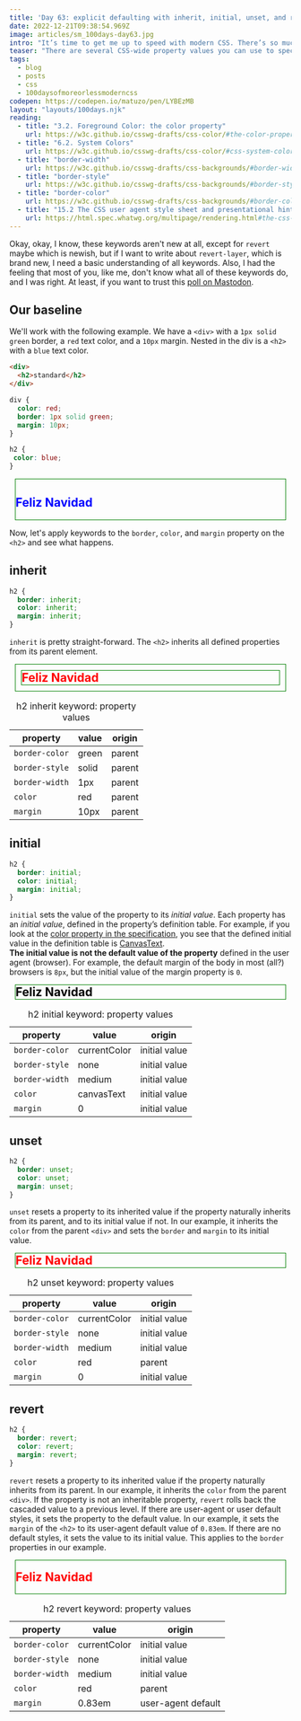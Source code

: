 ```yaml
---
title: 'Day 63: explicit defaulting with inherit, initial, unset, and revert'
date: 2022-12-21T09:38:54.969Z
image: articles/sm_100days-day63.jpg
intro: "It’s time to get me up to speed with modern CSS. There’s so much new in CSS that I know too little about. To change that I’ve started [#100DaysOfMoreOrLessModernCSS](/blog/2022/100-days-of-more-or-less-modern-css/). Why more or less modern CSS? Because some topics will be about cutting-edge features, while other stuff has been around for quite a while already, but I just have little to no experience with it."
teaser: "There are several CSS-wide property values you can use to specify a particular defaulting behavior for a property explicitly."
tags:
  - blog
  - posts
  - css
  - 100daysofmoreorlessmoderncss
codepen: https://codepen.io/matuzo/pen/LYBEzMB
layout: "layouts/100days.njk"
reading:
  - title: "3.2. Foreground Color: the color property"
    url: https://w3c.github.io/csswg-drafts/css-color/#the-color-property
  - title: "6.2. System Colors"
    url: https://w3c.github.io/csswg-drafts/css-color/#css-system-colors
  - title: "border-width"
    url: https://w3c.github.io/csswg-drafts/css-backgrounds/#border-width
  - title: "border-style"
    url: https://w3c.github.io/csswg-drafts/css-backgrounds/#border-style
  - title: "border-color"
    url: https://w3c.github.io/csswg-drafts/css-backgrounds/#border-color
  - title: "15.2 The CSS user agent style sheet and presentational hints"
    url: https://html.spec.whatwg.org/multipage/rendering.html#the-css-user-agent-style-sheet-and-presentational-hints
---
```


Okay, okay, I know, these keywords aren't new at all, except for `revert` maybe which is newish, but if I want to write about `revert-layer`, which is brand new, I need a basic understanding of all keywords. Also, I had the feeling that most of you, like me, don't know what all of these keywords do, and I was right. At least, if you want to trust this [poll on Mastodon](https://front-end.social/@matuzo/109547583525926042).

## Our baseline

We'll work with the following example. We have a `<div>` with a `1px solid green` border, a `red` text color, and a `10px` margin. Nested in the div is a `<h2>` with a `blue` text color.

<style>
  [data-sample] div {
    border: 1px solid green;
    color: red;
    margin: 10px;
  }

  [data-sample] h2 {
    color: blue;
  }

  [data-sample] .inherit {
    border: inherit;
    color: inherit;
    margin: inherit;
  }

  [data-sample] .initial {
    border: initial;
    color: initial;
    margin: initial;
  }

  [data-sample] .unset {
    border: unset;
    color: unset;
    margin: unset;
  }

  [data-sample] .revert {
    border: revert;
    color: revert;
    margin: revert;
  }
</style>

```html
<div>
  <h2>standard</h2>
</div>
```

```css
div {
  color: red;
  border: 1px solid green;
  margin: 10px;
}

h2 {
 color: blue;
}
```

<div data-sample="demo">

<div>
  <h2>Feliz Navidad</h2>
</div>

</div>

Now, let's apply keywords to the `border`, `color`, and `margin` property on the `<h2>` and see what happens. 

## inherit

```css
h2 {
  border: inherit;
  color: inherit;
  margin: inherit;
}
```

`inherit` is pretty straight-forward. The `<h2>` inherits all defined properties from its parent element.

<div data-sample="demo">

<div>
  <h2 class="inherit">Feliz Navidad</h2>
</div>

</div>

<table>
  <caption>h2 inherit keyword: property values</caption>

  <thead>
    <tr>
      <th>property</th>
      <th>value</th>
      <th>origin</th>
    </tr>
  </thead>

  <tbody>
    <tr>
      <td><code>border-color</code></td>
      <td>green</td>
      <td>parent</td>
    </tr>
    <tr>
      <td><code>border-style</code></td>
      <td>solid</td>
      <td>parent</td>
    </tr>
    <tr>
      <td><code>border-width</code></td>
      <td>1px</td>
      <td>parent</td>
    </tr>
    <tr>
      <td><code>color</code></td>
      <td>red</td>
      <td>parent</td>
    </tr>
    <tr>
      <td><code>margin</code></td>
      <td>10px</td>
      <td>parent</td>
    </tr>
  </thead>
</table>


## initial

```css
h2 {
  border: initial;
  color: initial;
  margin: initial;
}
```

`initial` sets the value of the property to its _initial value_. Each property has an _initial value_, defined in the property’s definition table. For example, if you look at the [color property in the specification](https://w3c.github.io/csswg-drafts/css-color/#the-color-property), you see that the defined initial value in the definition table is [CanvasText](https://w3c.github.io/csswg-drafts/css-color/#css-system-colors).  
**The initial value is not the default value of the property** defined in the user agent (browser). For example, the default margin of the body in most (all?) browsers is `8px`, but the initial value of the margin property is `0`.

<div data-sample="demo">

<div>
  <h2 class="initial">Feliz Navidad</h2>
</div>

</div>

<table>
  <caption>h2 initial keyword: property values</caption>

  <thead>
    <tr>
      <th>property</th>
      <th>value</th>
      <th>origin</th>
    </tr>
  </thead>

  <tbody>
    <tr>
      <td><code>border-color</code></td>
      <td>currentColor</td>
      <td>initial value</td>
    </tr>
    <tr>
      <td><code>border-style</code></td>
      <td>none</td>
      <td>initial value</td>
    </tr>
    <tr>
      <td><code>border-width</code></td>
      <td>medium</td>
      <td>initial value</td>
    </tr>
    <tr>
      <td><code>color</code></td>
      <td>canvasText</td>
      <td>initial value</td>
    </tr>
    <tr>
      <td><code>margin</code></td>
      <td>0</td>
      <td>initial value</td>
    </tr>
  </thead>
</table>



## unset

```css
h2 {
  border: unset;
  color: unset;
  margin: unset;
}
```

`unset` resets a property to its inherited value if the property naturally inherits from its parent, and to its initial value if not. In our example, it inherits the `color` from the parent `<div>` and sets the `border` and `margin` to its initial value.

<div data-sample="demo">

<div>
  <h2 class="unset">Feliz Navidad</h2>
</div>

</div>

<table>
  <caption>h2 unset keyword: property values</caption>

  <thead>
    <tr>
      <th>property</th>
      <th>value</th>
      <th>origin</th>
    </tr>
  </thead>

  <tbody>
    <tr>
      <td><code>border-color</code></td>
      <td>currentColor</td>
      <td>initial value</td>
    </tr>
    <tr>
      <td><code>border-style</code></td>
      <td>none</td>
      <td>initial value</td>
    </tr>
    <tr>
      <td><code>border-width</code></td>
      <td>medium</td>
      <td>initial value</td>
    </tr>
    <tr>
      <td><code>color</code></td>
      <td>red</td>
      <td>parent</td>
    </tr>
    <tr>
      <td><code>margin</code></td>
      <td>0</td>
      <td>initial value</td>
    </tr>
  </thead>
</table>



## revert

```css
h2 {
  border: revert;
  color: revert;
  margin: revert;
}
```

`revert` resets a property to its inherited value if the property naturally inherits from its parent. In our example, it inherits the `color` from the parent `<div>`. If the property is not an inheritable property, `revert` rolls back the cascaded value to a previous level. If there are user-agent or user default styles, it sets the property to the default value. In our example, it sets the `margin` of the `<h2>` to its user-agent default value of `0.83em`. If there are no default styles, it sets the value to its initial value. This applies to the `border` properties in our example.



<div data-sample="demo">

<div>
  <h2 class="revert">Feliz Navidad</h2>
</div>

</div>

<table>
  <caption>h2 revert keyword: property values</caption>

  <thead>
    <tr>
      <th>property</th>
      <th>value</th>
      <th>origin</th>
    </tr>
  </thead>

  <tbody>
    <tr>
      <td><code>border-color</code></td>
      <td>currentColor</td>
      <td>initial value</td>
    </tr>
    <tr>
      <td><code>border-style</code></td>
      <td>none</td>
      <td>initial value</td>
    </tr>
    <tr>
      <td><code>border-width</code></td>
      <td>medium</td>
      <td>initial value</td>
    </tr>
    <tr>
      <td><code>color</code></td>
      <td>red</td>
      <td>parent</td>
    </tr>
    <tr>
      <td><code>margin</code></td>
      <td>0.83em</td>
      <td>user-agent default</td>
    </tr>
  </thead>
</table>

